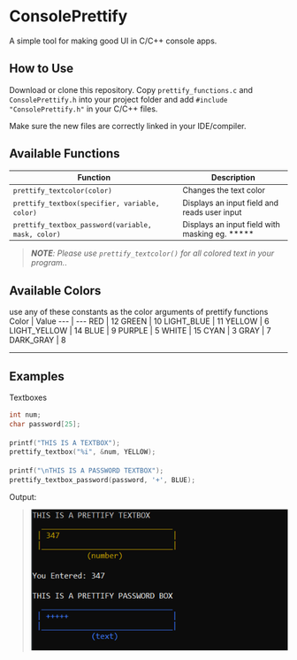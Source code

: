 # ConsolePrettify
A simple tool for making good UI in C/C++ console apps.

## How to Use
Download or clone this repository. Copy `prettify_functions.c` and `ConsolePrettify.h` into your project folder and add `#include "ConsolePrettify.h"` in your C/C++ files.

Make sure the new files are correctly linked in your IDE/compiler.

## Available Functions

Function | Description
--- | --- 
`prettify_textcolor(color)` | Changes the text color
`prettify_textbox(specifier, variable, color)` | Displays an input field and reads user input
`prettify_textbox_password(variable, mask, color)` | Displays an input field with masking eg. *****

> _**NOTE**: Please use `prettify_textcolor()` for all colored text in your program._.

## Available Colors
use any of these constants as the color arguments of prettify functions
Color | Value
--- | --- 
RED | 12
GREEN |  10
LIGHT_BLUE | 11
YELLOW | 6
LIGHT_YELLOW | 14
BLUE | 9
PURPLE | 5
WHITE | 15
CYAN | 3
GRAY | 7
DARK_GRAY | 8

___
## Examples

Textboxes

```c
int num;
char password[25];

printf("THIS IS A TEXTBOX");
prettify_textbox("%i", &num, YELLOW);

printf("\nTHIS IS A PASSWORD TEXTBOX");
prettify_textbox_password(password, '+', BLUE);
```
Output:

> ![Output](images/output1.png)
